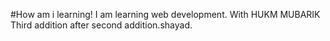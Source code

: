 #How am i learning!
I am learning web development.
With HUKM MUBARIK
Third addition after second addition.shayad.

